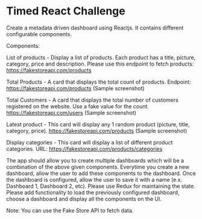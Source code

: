 # Timed React Challenge

Create a metadata driven dashboard using Reactjs. It contains different configurable components.


Components:


List of products - Display a list of products. Each product has a title, picture, category, price and description. Please use this endpoint to fetch products: https://fakestoreapi.com/products


Total Products - A card that displays the total count of products. Endpoint:  https://fakestoreapi.com/products (Sample screenshot)


Total Customers - A card that displays the total number of customers registered on the website. Use a fake value for the count. https://fakestoreapi.com/users (Sample screenshot)


Latest product - This card will display any 1 random product (picture, title, category, price). https://fakestoreapi.com/products (Sample screenshot)


Display categories - This card will display a list of different product categories. URL: https://fakestoreapi.com/products/categories


The app should allow you to create multiple dashboards which will be a combination of the above given components. Everytime you create a new dashboard, allow the user to add these components to the dashboard. Once the dashboard is configured, allow the user to save it with a name (e.x. Dashboard 1, Dashboard 2, etc). Please use Redux for maintaining the state. Please add functionality to load the previously configured dashboard, choose a dashboard and display all the components on the UI.


Note: You can use the Fake Store API to fetch data.